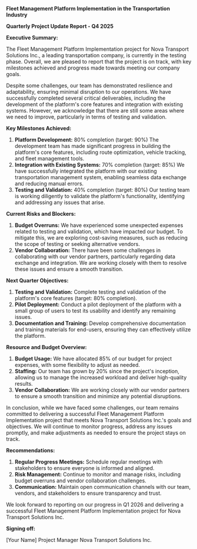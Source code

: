 **Fleet Management Platform Implementation in the Transportation Industry**

**Quarterly Project Update Report - Q4 2025**

**Executive Summary:**

The Fleet Management Platform Implementation project for Nova Transport Solutions Inc., a leading transportation company, is currently in the testing phase. Overall, we are pleased to report that the project is on track, with key milestones achieved and progress made towards meeting our company goals.

Despite some challenges, our team has demonstrated resilience and adaptability, ensuring minimal disruption to our operations. We have successfully completed several critical deliverables, including the development of the platform's core features and integration with existing systems. However, we acknowledge that there are still some areas where we need to improve, particularly in terms of testing and validation.

**Key Milestones Achieved:**

1. **Platform Development:** 80% completion (target: 90%)
The development team has made significant progress in building the platform's core features, including route optimization, vehicle tracking, and fleet management tools.
2. **Integration with Existing Systems:** 70% completion (target: 85%)
We have successfully integrated the platform with our existing transportation management system, enabling seamless data exchange and reducing manual errors.
3. **Testing and Validation:** 40% completion (target: 80%)
Our testing team is working diligently to validate the platform's functionality, identifying and addressing any issues that arise.

**Current Risks and Blockers:**

1. **Budget Overruns:** We have experienced some unexpected expenses related to testing and validation, which have impacted our budget. To mitigate this, we are exploring cost-saving measures, such as reducing the scope of testing or seeking alternative vendors.
2. **Vendor Collaboration:** There have been some challenges in collaborating with our vendor partners, particularly regarding data exchange and integration. We are working closely with them to resolve these issues and ensure a smooth transition.

**Next Quarter Objectives:**

1. **Testing and Validation:** Complete testing and validation of the platform's core features (target: 80% completion).
2. **Pilot Deployment:** Conduct a pilot deployment of the platform with a small group of users to test its usability and identify any remaining issues.
3. **Documentation and Training:** Develop comprehensive documentation and training materials for end-users, ensuring they can effectively utilize the platform.

**Resource and Budget Overview:**

1. **Budget Usage:** We have allocated 85% of our budget for project expenses, with some flexibility to adjust as needed.
2. **Staffing:** Our team has grown by 20% since the project's inception, allowing us to manage the increased workload and deliver high-quality results.
3. **Vendor Collaboration:** We are working closely with our vendor partners to ensure a smooth transition and minimize any potential disruptions.

In conclusion, while we have faced some challenges, our team remains committed to delivering a successful Fleet Management Platform Implementation project that meets Nova Transport Solutions Inc.'s goals and objectives. We will continue to monitor progress, address any issues promptly, and make adjustments as needed to ensure the project stays on track.

**Recommendations:**

1. **Regular Progress Meetings:** Schedule regular meetings with stakeholders to ensure everyone is informed and aligned.
2. **Risk Management:** Continue to monitor and manage risks, including budget overruns and vendor collaboration challenges.
3. **Communication:** Maintain open communication channels with our team, vendors, and stakeholders to ensure transparency and trust.

We look forward to reporting on our progress in Q1 2026 and delivering a successful Fleet Management Platform Implementation project for Nova Transport Solutions Inc.

**Signing off:**

[Your Name]
Project Manager
Nova Transport Solutions Inc.